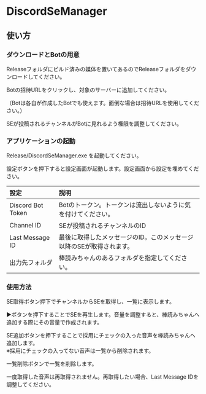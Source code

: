 # DiscordSeManager

## 使い方

### ダウンロードとBotの用意

Releaseフォルダにビルド済みの媒体を置いてあるのでReleaseフォルダをダウンロードしてください。

Botの招待URLをクリックし、対象のサーバーに追加してください。

（Botは各自が作成したBotでも使えます。面倒な場合は招待URLを使用してください。）

SEが投稿されるチャンネルがBotに見れるよう権限を調整してください。

### アプリケーションの起動

Release/DiscordSeManager.exe を起動してください。

設定ボタンを押下すると設定画面が起動します。設定画面から設定を埋めてください。

| 設定 | 説明 |
|:--|:--|
| Discord Bot Token | Botのトークン。トークンは流出しないように気を付けてください。 |
| Channel ID | SEが投稿されるチャンネルのID |
| Last Message ID | 最後に取得したメッセージのID。このメッセージ以降のSEが取得されます。 |
| 出力先フォルダ | 棒読みちゃんのあるフォルダを指定してください。 |

### 使用方法

SE取得ボタン押下でチャンネルからSEを取得し、一覧に表示します。

▶ボタンを押下することでSEを再生します。音量を調整すると、棒読みちゃんへ追加する際にその音量で作成されます。

SE追加ボタンを押下することで採用にチェックの入った音声を棒読みちゃんへ追加します。  
※採用にチェックの入ってない音声は一覧から削除されます。

一覧削除ボタンで一覧を削除します。

一度取得した音声は再取得されません。再取得したい場合、Last Message IDを調整してください。
